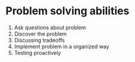 # Problem solving abilities

  1. Ask questions about problem
  2. Discover the problem
  3. Discussing tradeoffs
  4. Implement problem in a organized way
  5. Testing proactively